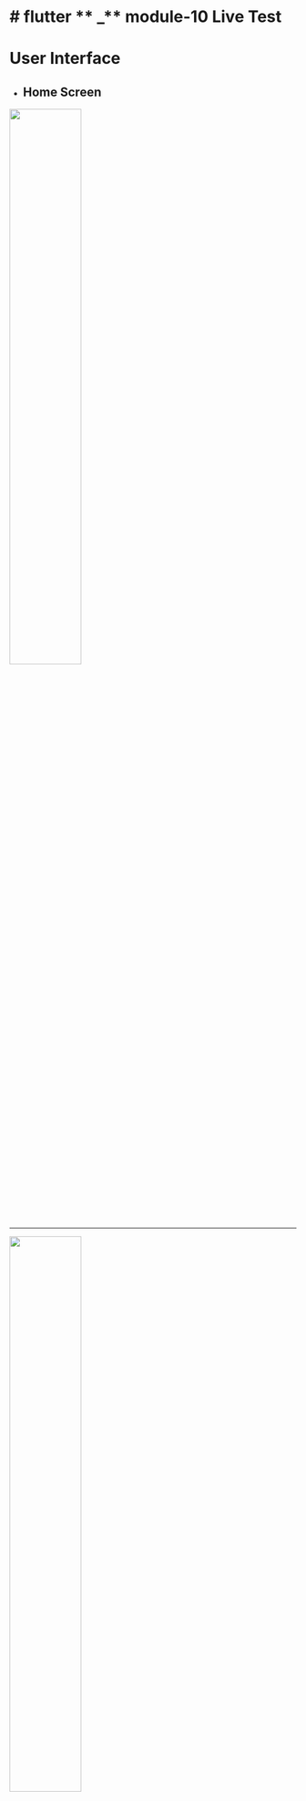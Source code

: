 # # flutter ** _** module-10 Live Test





# User Interface

- ## Home Screen

<img src="" width="50%" height="50%"><hr>


<img src="" width="50%" height="50%"><hr>


<img src="" width="50%" height="50%"><hr>



<img src="" width="50%" height="50%"><hr>


<img src="" width="50%" height="50%"><hr>

